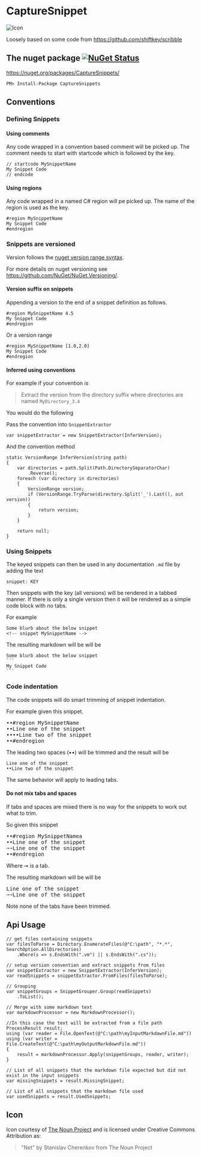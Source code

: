 CaptureSnippet
==============


![Icon](https://raw.github.com/SimonCropp/CaptureSnippet/master/Icons/package_icon.png)

Loosely based on some code from  https://github.com/shiftkey/scribble

## The nuget package  [![NuGet Status](http://img.shields.io/nuget/v/CaptureSnippets.svg?style=flat)](https://www.nuget.org/packages/CaptureSnippets/)

https://nuget.org/packages/CaptureSnippets/

    PM> Install-Package CaptureSnippets


## Conventions


### Defining Snippets 


#### Using comments

Any code wrapped in a convention based comment will be picked up. The comment needs to start with startcode which is followed by the key.

```
// startcode MySnippetName
My Snippet Code
// endcode
```


#### Using regions

Any code wrapped in a named C# region will pe picked up. The name of the region is used as the key.

```
#region MySnippetName
My Snippet Code
#endregion
```


### Snippets are versioned

Version follows the [nuget version range syntax](https://docs.nuget.org/create/versioning#specifying-version-ranges-in-.nuspec-files).

For more details on nuget versioning see https://github.com/NuGet/NuGet.Versioning/.


#### Version suffix on snippets

Appending a version to the end of a snippet definition as follows.

```
#region MySnippetName 4.5
My Snippet Code
#endregion
```

Or a version range

```
#region MySnippetName [1.0,2.0]
My Snippet Code
#endregion
```


#### Inferred using conventions

For example if your convention is 

> Extract the version from the directory suffix where directories are named `MyDirectory_3.4`

You would do the following

Pass the convention into `SnippetExtractor`

```
var snippetExtractor = new SnippetExtractor(InferVersion);
```

And the convention method

    static VersionRange InferVersion(string path)
    {
        var directories = path.Split(Path.DirectorySeparatorChar)
            .Reverse();
        foreach (var directory in directories)
        {
            VersionRange version;
            if (VersionRange.TryParse(directory.Split('_').Last(), out version))
            {
                return version;
            }
        }

        return null;
    }
 

### Using Snippets

The keyed snippets can then be used in any documentation `.md` file by adding the text

```
snippet: KEY
```

Then snippets with the key (all versions) will be rendered in a tabbed manner. If there is only a single version then it will be rendered as a simple code block with no tabs.

For example 

<pre>
<code>Some blurb about the below snippet
&lt;!-- snippet MySnippetName --></code>
</pre>

The resulting markdown will be will be 

    Some blurb about the below snippet
    ```
    My Snippet Code
    ``` 


### Code indentation

The code snippets will do smart trimming of snippet indentation. 

For example given this snippet. 

<pre>
&#8226;&#8226;#region MySnippetName
&#8226;&#8226;Line one of the snippet
&#8226;&#8226;&#8226;&#8226;Line two of the snippet
&#8226;&#8226;#endregion
</pre>

The leading two spaces (&#8226;&#8226;) will be trimmed and the result will be 

```
Line one of the snippet
••Line two of the snippet
```

The same behavior will apply to leading tabs.


#### Do not mix tabs and spaces

If tabs and spaces are mixed there is no way for the snippets to work out what to trim.

So given this snippet 

<pre>
&#8226;&#8226;#region MySnippetNamea
&#8226;&#8226;Line one of the snippet
&#10137;&#10137;Line one of the snippet
&#8226;&#8226;#endregion
</pre>

Where &#10137; is a tab.

The resulting markdown will be will be 

<pre>
Line one of the snippet
&#10137;&#10137;Line one of the snippet
</pre>

Note none of the tabs have been trimmed.


## Api Usage

    // get files containing snippets
    var filesToParse = Directory.EnumerateFiles(@"C:\path", "*.*", SearchOption.AllDirectories)
        .Where(s => s.EndsWith(".vm") || s.EndsWith(".cs"));

    // setup version convention and extract snippets from files
    var snippetExtractor = new SnippetExtractor(InferVersion);
    var readSnippets = snippetExtractor.FromFiles(filesToParse);

    // Grouping
    var snippetGroups = SnippetGrouper.Group(readSnippets)
        .ToList();

    // Merge with some markdown text
    var markdownProcessor = new MarkdownProcessor();

    //In this case the text will be extracted from a file path
    ProcessResult result;
    using (var reader = File.OpenText(@"C:\path\myInputMarkdownFile.md"))
    using (var writer = File.CreateText(@"C:\path\myOutputMarkdownFile.md"))
    {
        result = markdownProcessor.Apply(snippetGroups, reader, writer);
    }

    // List of all snippets that the markdown file expected but did not exist in the input snippets 
    var missingSnippets = result.MissingSnippet;

    // List of all snippets that the markdown file used
    var usedSnippets = result.UsedSnippets;


## Icon

Icon courtesy of [The Noun Project](http://thenounproject.com) and  is licensed under Creative Commons Attribution as: 

> "Net" by Stanislav Cherenkov from The Noun Project
